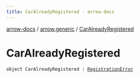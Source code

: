 ```yaml
---
title: CarAlreadyRegistered - arrow-docs
---
```


[arrow-docs](../index.html) / [arrow.generic](index.html) / [CarAlreadyRegistered](./-car-already-registered.html)

# CarAlreadyRegistered

`object CarAlreadyRegistered : `[`RegistrationError`](-registration-error.html)